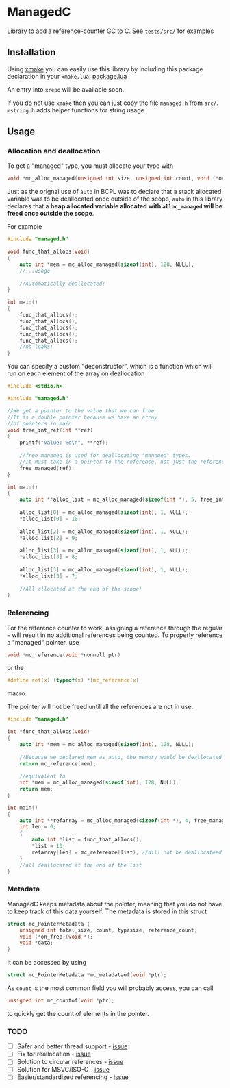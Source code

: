 # ManagedC

Library to add a reference-counter GC to C. See `tests/src/` for examples

## Installation

Using [xmake](https://xmake.io) you can easily use this library by including this package declaration in your `xmake.lua`: [package.lua](package.lua)

An entry into `xrepo` will be available soon.

If you do not use `xmake` then you can just copy the file `managed.h` from `src/`. `mstring.h` adds helper functions for string usage.

## Usage

### Allocation and deallocation

To get a "managed" type, you must allocate your type with 
```c
void *mc_alloc_managed(unsigned int size, unsigned int count, void (*on_free)(void *))
````

Just as the orignal use of `auto` in BCPL was to declare that a stack allocated variable was to be deallocated once outside of the scope, `auto` in this library declares that a **heap allocated variable allocated with `alloc_managed` will be freed once outside the scope**.

For example

```c
#include "managed.h"

void func_that_allocs(void)
{
    auto int *mem = mc_alloc_managed(sizeof(int), 128, NULL);
    //...usage
   
    //Automatically deallocated!
}

int main()
{
    func_that_allocs();
    func_that_allocs();
    func_that_allocs();
    func_that_allocs();
    func_that_allocs();
    //no leaks!
}
```

You can specify a custom "deconstructor", which is a function which will run on each element of the array on deallocation

```c
#include <stdio.h>

#include "managed.h"

//We get a pointer to the value that we can free
//It is a double pointer because we have an array 
//of pointers in main
void free_int_ref(int **ref)
{
    printf("Value: %d\n", **ref);
    
    //free_managed is used for deallocating "managed" types.
    //It must take in a pointer to the reference, not just the reference
    free_managed(ref);
}

int main()
{
    auto int **alloc_list = mc_alloc_managed(sizeof(int *), 5, free_int_ref); 
    
    alloc_list[0] = mc_alloc_managed(sizeof(int), 1, NULL);
    *alloc_list[0] = 10;
    
    alloc_list[2] = mc_alloc_managed(sizeof(int), 1, NULL);
    *alloc_list[2] = 9;
    
    alloc_list[3] = mc_alloc_managed(sizeof(int), 1, NULL);
    *alloc_list[3] = 8;
    
    alloc_list[3] = mc_alloc_managed(sizeof(int), 1, NULL);
    *alloc_list[3] = 7;
    
    //All allocated at the end of the scope!
}
```

### Referencing

For the reference counter to work, assigning a reference through the regular `=` will result in no additional references being counted. To properly reference a "managed" pointer, use
```c
void *mc_reference(void *nonnull ptr)
```
or the
```c
#define ref(x) (typeof(x) *)mc_reference(x)
```
macro.

The pointer will not be freed until all the references are not in use.

```c
#include "managed.h"

int *func_that_allocs(void)
{
    auto int *mem = mc_alloc_managed(sizeof(int), 128, NULL);
    
    //Because we declared mem as auto, the memory would be deallocated at the end of the scope, so we must get a reference
    return mc_reference(mem);
    
    //equivalent to
    int *mem = mc_alloc_managed(sizeof(int), 128, NULL);
    return mem;
}

int main()
{
    auto int **refarray = mc_alloc_managed(sizeof(int *), 4, free_managed);
    int len = 0;
    {
        auto int *list = func_that_allocs();
        *list = 10;
        refarray[len] = mc_reference(list); //Will not be deallocateed because we got a reference
    }
    //all deallocated at the end of the list
}
```

### Metadata

ManagedC keeps metadata about the pointer, meaning that you do not have to keep track of this data yourself.
The metadata is stored in this struct
```c
struct mc_PointerMetadata {
    unsigned int total_size, count, typesize, reference_count;
    void (*on_free)(void *);
    void *data;
}
```
It can be accessed by using
```c
struct mc_PointerMetadata *mc_metadataof(void *ptr);
```

As `count` is the most common field you will probably access, you can call
```c
unsigned int mc_countof(void *ptr);
```
to quickly get the count of elements in the pointer.

### TODO
- [ ] Safer and better thread support   - [issue](https://github.com/Frityet/ManagedC/issues/1)
- [ ] Fix for reallocation              - [issue](https://github.com/Frityet/ManagedC/issues/3)
- [ ] Solution to circular references   - [issue](https://github.com/Frityet/ManagedC/issues/2)
- [ ] Solution for MSVC/ISO-C           - [issue](https://github.com/Frityet/ManagedC/issues/4)
- [ ] Easier/standardized referencing   - [issue](https://github.com/Frityet/ManagedC/issues/5)
